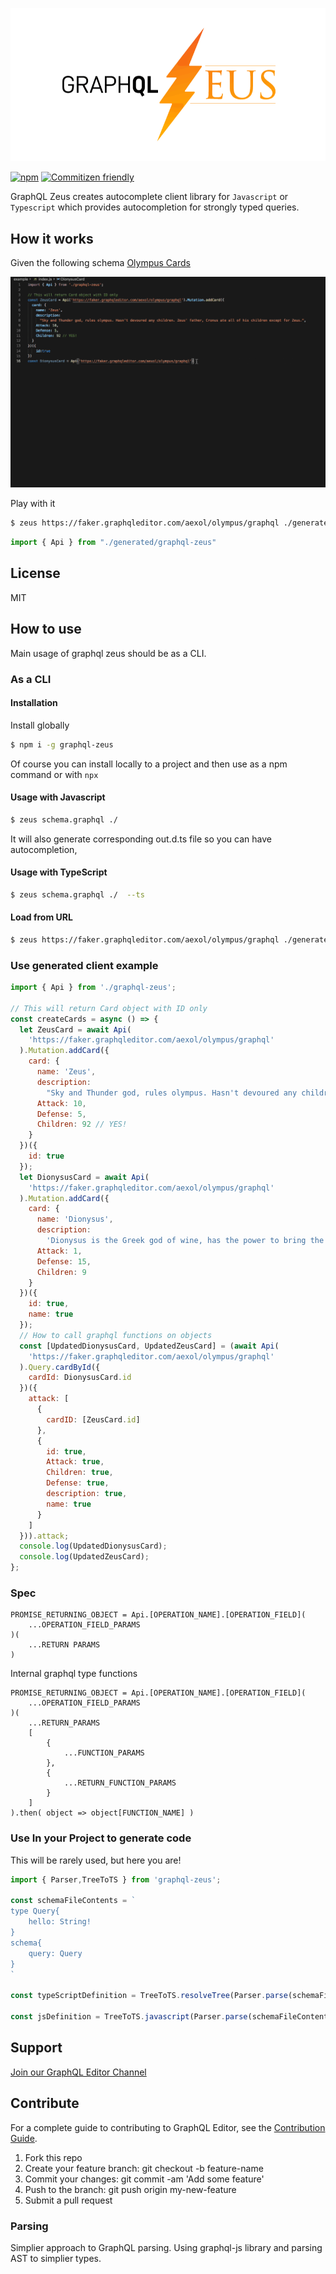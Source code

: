 
![](images/zeus.gif)


[![npm](https://img.shields.io/npm/v/graphql-zeus.svg)](https://www.npmjs.com/package/graphql-zeus) [![Commitizen friendly](https://img.shields.io/badge/commitizen-friendly-brightgreen.svg)](http://commitizen.github.io/cz-cli/)

GraphQL Zeus creates autocomplete client library for `Javascript` or `Typescript` which provides autocompletion for strongly typed queries.

## How it works

Given the following schema [Olympus Cards](https://app.graphqleditor.com/aexol/olympus)

![](images/autocomplete-greek.gif)

Play with it

```sh
$ zeus https://faker.graphqleditor.com/aexol/olympus/graphql ./generated
```

```js
import { Api } from "./generated/graphql-zeus"
```

## License

MIT

## How to use 

Main usage of graphql zeus should be as a CLI.

### As a CLI

#### Installation

Install globally

```sh
$ npm i -g graphql-zeus
```

Of course you can install locally to a project and then use as a npm command or with `npx`

#### Usage with Javascript

```sh
$ zeus schema.graphql ./
```
It will also generate corresponding out.d.ts file so you can have autocompletion,

#### Usage with TypeScript
```sh
$ zeus schema.graphql ./  --ts 
```

#### Load from URL

```sh
$ zeus https://faker.graphqleditor.com/aexol/olympus/graphql ./generated
```

### Use generated client example

```js
import { Api } from './graphql-zeus';

// This will return Card object with ID only
const createCards = async () => {
  let ZeusCard = await Api(
    'https://faker.graphqleditor.com/aexol/olympus/graphql'
  ).Mutation.addCard({
    card: {
      name: 'Zeus',
      description:
        "Sky and Thunder god, rules olympus. Hasn't devoured any children. Zeus' father, Cronus ate all of his children except for Zeus.",
      Attack: 10,
      Defense: 5,
      Children: 92 // YES!
    }
  })({
    id: true
  });
  let DionysusCard = await Api(
    'https://faker.graphqleditor.com/aexol/olympus/graphql'
  ).Mutation.addCard({
    card: {
      name: 'Dionysus',
      description:
        'Dionysus is the Greek god of wine, has the power to bring the dead back to life.',
      Attack: 1,
      Defense: 15,
      Children: 9
    }
  })({
    id: true,
    name: true
  });
  // How to call graphql functions on objects
  const [UpdatedDionysusCard, UpdatedZeusCard] = (await Api(
    'https://faker.graphqleditor.com/aexol/olympus/graphql'
  ).Query.cardById({
    cardId: DionysusCard.id
  })({
    attack: [
      {
        cardID: [ZeusCard.id]
      },
      {
        id: true,
        Attack: true,
        Children: true,
        Defense: true,
        description: true,
        name: true
      }
    ]
  })).attack;
  console.log(UpdatedDionysusCard);
  console.log(UpdatedZeusCard);
};

```

### Spec

```
PROMISE_RETURNING_OBJECT = Api.[OPERATION_NAME].[OPERATION_FIELD](
    ...OPERATION_FIELD_PARAMS
)(
    ...RETURN PARAMS
)
```

Internal graphql type functions

```
PROMISE_RETURNING_OBJECT = Api.[OPERATION_NAME].[OPERATION_FIELD](
    ...OPERATION_FIELD_PARAMS
)(
    ...RETURN_PARAMS
    [
        {
            ...FUNCTION_PARAMS
        },
        {
            ...RETURN_FUNCTION_PARAMS
        }
    ]
).then( object => object[FUNCTION_NAME] )

```



### Use In your Project to generate code 

This will be rarely used, but here you are!

```js
import { Parser,TreeToTS } from 'graphql-zeus';

const schemaFileContents = `
type Query{
    hello: String!
}
schema{
    query: Query
}
`

const typeScriptDefinition = TreeToTS.resolveTree(Parser.parse(schemaFileContents));

const jsDefinition = TreeToTS.javascript(Parser.parse(schemaFileContents));
```

## Support 

[Join our GraphQL Editor Channel](https://join.slack.com/t/graphqleditor/shared_invite/enQtNDkwOTgyOTM5OTc1LWI4YjU3N2U5NGVkNzQ2NzY5MGUxMTJiNjFlZDM1Zjc2OWRmNTI0NDM3OWUxYTk4Yjk3MzZlY2QwOWUzZmM2NDI)

## Contribute

For a complete guide to contributing to GraphQL Editor, see the [Contribution Guide](CONTRIBUTING.md).

1.  Fork this repo
2.  Create your feature branch: git checkout -b feature-name
3.  Commit your changes: git commit -am 'Add some feature'
4.  Push to the branch: git push origin my-new-feature
5.  Submit a pull request

### Parsing

Simplier approach to GraphQL parsing. Using graphql-js library and parsing AST to simplier types.